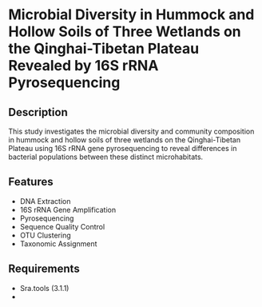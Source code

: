# Microbial Diversity in Hummock and Hollow Soils of Three Wetlands on the Qinghai-Tibetan Plateau Revealed by 16S rRNA Pyrosequencing
## Description
This study investigates the microbial diversity and community composition in hummock and hollow soils of three wetlands on the Qinghai-Tibetan Plateau using 16S rRNA gene pyrosequencing to reveal differences in bacterial populations between these distinct microhabitats.

## Features
- DNA Extraction
- 16S rRNA Gene Amplification
- Pyrosequencing
- Sequence Quality Control
- OTU Clustering
- Taxonomic Assignment

## Requirements
- Sra.tools (3.1.1)
- 
